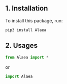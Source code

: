 

## 1. Installation
To install this package, run:

```shell
pip3 install Alaea
```


## 2. Usages

```python
from Alaea import *
```
or
```python
import Alaea
```

